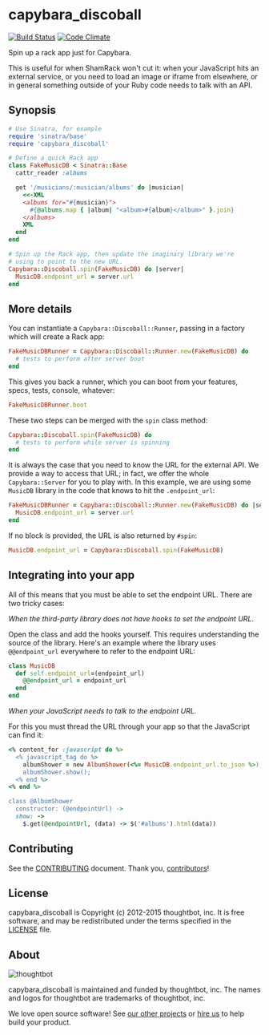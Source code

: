capybara_discoball
==================

[![Build Status](https://travis-ci.org/thoughtbot/capybara_discoball.svg?branch=master)](https://travis-ci.org/thoughtbot/capybara_discoball)
[![Code Climate](https://codeclimate.com/github/thoughtbot/capybara_discoball/badges/gpa.svg)](https://codeclimate.com/github/thoughtbot/capybara_discoball)

Spin up a rack app just for Capybara.

This is useful for when ShamRack won't cut it: when your JavaScript hits
an external service, or you need to load an image or iframe from
elsewhere, or in general something outside of your Ruby code needs to
talk with an API.

Synopsis
--------

```ruby
# Use Sinatra, for example
require 'sinatra/base'
require 'capybara_discoball'

# Define a quick Rack app
class FakeMusicDB < Sinatra::Base
  cattr_reader :albums

  get '/musicians/:musician/albums' do |musician|
    <<-XML
    <albums for="#{musician}">
      #{@albums.map { |album| "<album>#{album}</album>" }.join}
    </albums>
    XML
  end
end

# Spin up the Rack app, then update the imaginary library we're
# using to point to the new URL.
Capybara::Discoball.spin(FakeMusicDB) do |server|
  MusicDB.endpoint_url = server.url
end
```

More details
------------

You can instantiate a `Capybara::Discoball::Runner`, passing in a
factory which will create a Rack app:

```ruby
FakeMusicDBRunner = Capybara::Discoball::Runner.new(FakeMusicDB) do
  # tests to perform after server boot
end
```

This gives you back a runner, which you can boot from your features,
specs, tests, console, whatever:

```ruby
FakeMusicDBRunner.boot
```

These two steps can be merged with the `spin` class method:

```ruby
Capybara::Discoball.spin(FakeMusicDB) do
  # tests to perform while server is spinning
end
```

It is always the case that you need to know the URL for the external
API. We provide a way to access that URL; in fact, we offer the whole
`Capybara::Server` for you to play with. In this example, we are using
some `MusicDB` library in the code that knows to hit the
`.endpoint_url`:

```ruby
FakeMusicDBRunner = Capybara::Discoball::Runner.new(FakeMusicDB) do |server|
  MusicDB.endpoint_url = server.url
end
```

If no block is provided, the URL is also returned by `#spin`:

```ruby
MusicDB.endpoint_url = Capybara::Discoball.spin(FakeMusicDB)
```

Integrating into your app
-------------------------

All of this means that you must be able to set the endpoint URL. There
are two tricky cases:

*When the third-party library does not have hooks to set the endpoint
URL*.

Open the class and add the hooks yourself. This requires understanding
the source of the library. Here's an example where the library uses
`@@endpoint_url` everywhere to refer to the endpoint URL:

```ruby
class MusicDB
  def self.endpoint_url=(endpoint_url)
    @@endpoint_url = endpoint_url
  end
end
```

*When your JavaScript needs to talk to the endpoint URL*.

For this you must thread the URL through your app so that the JavaScript
can find it:

```ruby
<% content_for :javascript do %>
  <% javascript_tag do %>
    albumShower = new AlbumShower(<%= MusicDB.endpoint_url.to_json %>);
    albumShower.show();
  <% end %>
<% end %>

class @AlbumShower
  constructor: (@endpointUrl) ->
  show: ->
    $.get(@endpointUrl, (data) -> $('#albums').html(data))
```

Contributing
------------

See the [CONTRIBUTING] document. Thank you, [contributors]!

[CONTRIBUTING]: /CONTRIBUTING.md
[contributors]: https://github.com/thoughtbot/capybara_discoball/graphs/contributors

License
-------

capybara_discoball is Copyright (c) 2012-2015 thoughtbot, inc. It is free software,
and may be redistributed under the terms specified in the [LICENSE] file.

[LICENSE]: /LICENSE

About
-----

![thoughtbot](https://thoughtbot.com/logo.png)

capybara_discoball is maintained and funded by thoughtbot, inc.
The names and logos for thoughtbot are trademarks of thoughtbot, inc.

We love open source software!
See [our other projects][community]
or [hire us][hire] to help build your product.

[community]: https://thoughtbot.com/community?utm_source=github
[hire]: https://thoughtbot.com/hire-us?utm_source=github
